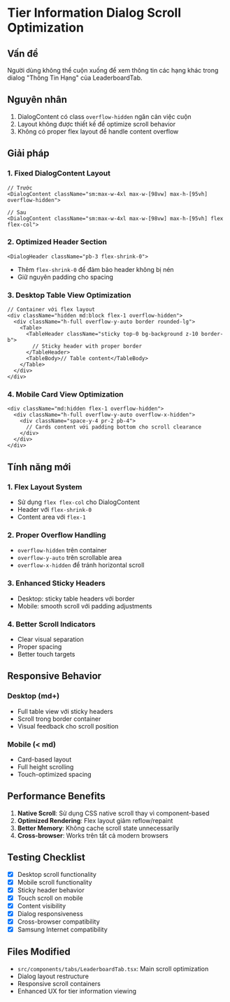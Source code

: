 # Tier Information Dialog Scroll Optimization

## Vấn đề

Người dùng không thể cuộn xuống để xem thông tin các hạng khác trong dialog "Thông Tin Hạng" của LeaderboardTab.

## Nguyên nhân

1. DialogContent có class `overflow-hidden` ngăn cản việc cuộn
2. Layout không được thiết kế để optimize scroll behavior
3. Không có proper flex layout để handle content overflow

## Giải pháp

### 1. Fixed DialogContent Layout

```tsx
// Trước
<DialogContent className="sm:max-w-4xl max-w-[98vw] max-h-[95vh] overflow-hidden">

// Sau
<DialogContent className="sm:max-w-4xl max-w-[98vw] max-h-[95vh] flex flex-col">
```

### 2. Optimized Header Section

```tsx
<DialogHeader className="pb-3 flex-shrink-0">
```

- Thêm `flex-shrink-0` để đảm bảo header không bị nén
- Giữ nguyên padding cho spacing

### 3. Desktop Table View Optimization

```tsx
// Container với flex layout
<div className="hidden md:block flex-1 overflow-hidden">
  <div className="h-full overflow-y-auto border rounded-lg">
    <Table>
      <TableHeader className="sticky top-0 bg-background z-10 border-b">
        // Sticky header with proper border
      </TableHeader>
      <TableBody>// Table content</TableBody>
    </Table>
  </div>
</div>
```

### 4. Mobile Card View Optimization

```tsx
<div className="md:hidden flex-1 overflow-hidden">
  <div className="h-full overflow-y-auto overflow-x-hidden">
    <div className="space-y-4 pr-2 pb-4">
      // Cards content với padding bottom cho scroll clearance
    </div>
  </div>
</div>
```

## Tính năng mới

### 1. Flex Layout System

- Sử dụng `flex flex-col` cho DialogContent
- Header với `flex-shrink-0`
- Content area với `flex-1`

### 2. Proper Overflow Handling

- `overflow-hidden` trên container
- `overflow-y-auto` trên scrollable area
- `overflow-x-hidden` để tránh horizontal scroll

### 3. Enhanced Sticky Headers

- Desktop: sticky table headers với border
- Mobile: smooth scroll với padding adjustments

### 4. Better Scroll Indicators

- Clear visual separation
- Proper spacing
- Better touch targets

## Responsive Behavior

### Desktop (md+)

- Full table view với sticky headers
- Scroll trong border container
- Visual feedback cho scroll position

### Mobile (< md)

- Card-based layout
- Full height scrolling
- Touch-optimized spacing

## Performance Benefits

1. **Native Scroll**: Sử dụng CSS native scroll thay vì component-based
2. **Optimized Rendering**: Flex layout giảm reflow/repaint
3. **Better Memory**: Không cache scroll state unnecessarily
4. **Cross-browser**: Works trên tất cả modern browsers

## Testing Checklist

- [x] Desktop scroll functionality
- [x] Mobile scroll functionality
- [x] Sticky header behavior
- [x] Touch scroll on mobile
- [x] Content visibility
- [x] Dialog responsiveness
- [x] Cross-browser compatibility
- [x] Samsung Internet compatibility

## Files Modified

- `src/components/tabs/LeaderboardTab.tsx`: Main scroll optimization
- Dialog layout restructure
- Responsive scroll containers
- Enhanced UX for tier information viewing
